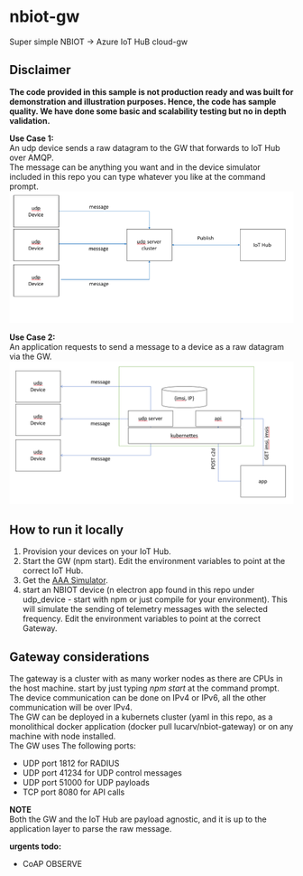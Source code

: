 # nbiot-gw

Super simple NBIOT -> Azure IoT HuB cloud-gw  

## Disclaimer

**The code provided in this sample is not production ready and was built for demonstration and illustration purposes. Hence, the code has sample quality. We have done some basic and scalability testing but no in depth validation.**  




  
**Use Case 1:**  
An udp device sends a raw datagram to the GW that forwards to IoT Hub over AMQP.  
The message can be anything you want and in the device simulator included in this repo you can type whatever you like at the command prompt.  
![](static/telemetry.png?raw=true)
  
**Use Case 2:**  
An application requests to send a message to a device as a raw datagram via the GW.    
![](static/c2d.png?raw=true)

## How to run it locally
1. Provision your devices on your IoT Hub.
2. Start the GW (npm start). Edit the environment variables to point at the correct IoT Hub.
3. Get the [AAA Simulator](github.lucarv/aaa_electron).  
4. start an NBIOT device (n electron app found in this repo under udp_device - start with npm or just compile for your environment). This will simulate the sending of telemetry messages with the selected frequency. Edit the environment variables to point at the correct Gateway.  
  

## Gateway considerations
The gateway is a cluster with as many worker nodes as there are CPUs in the host machine. start by just typing _npm start_ at the command prompt.  
The device communication can be done on IPv4 or IPv6, all the other communication will be over IPv4.  
The GW can be deployed in a kubernets cluster (yaml in this repo, as a monolithical docker application (docker pull lucarv/nbiot-gateway) or on any machine with node installed.  
The GW uses The following ports:
* UDP port 1812 for RADIUS
* UDP port 41234 for UDP control messages
* UDP port 51000 for UDP payloads
* TCP port 8080 for API calls  

**NOTE**  
Both the GW and the IoT Hub are payload agnostic, and it is up to the application layer to parse the raw message.

**urgents todo:** 
* CoAP OBSERVE
